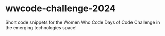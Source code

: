# wwcode-challenge-2024
Short code snippets for the Women Who Code Days of Code Challenge in the emerging technologies space!
